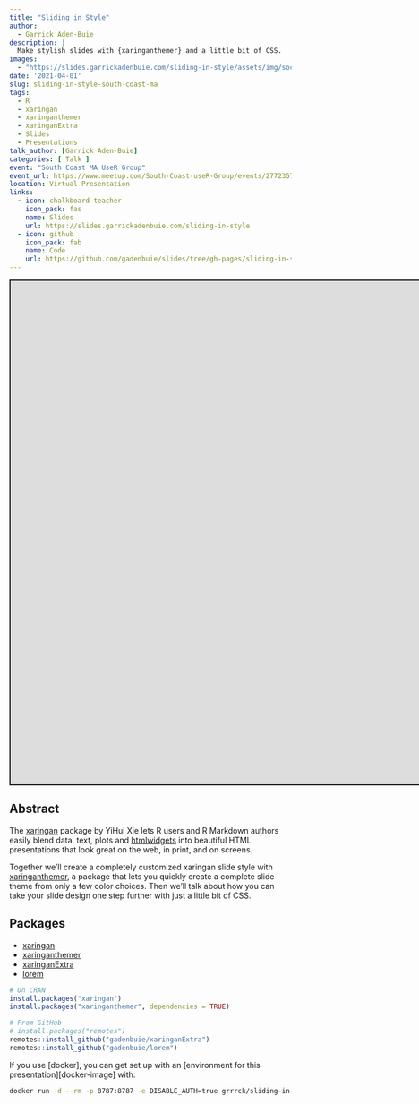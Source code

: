 ```yaml
---
title: "Sliding in Style"
author:
  - Garrick Aden-Buie
description: |
  Make stylish slides with {xaringanthemer} and a little bit of CSS.
images:
  - "https://slides.garrickadenbuie.com/sliding-in-style/assets/img/social.png"
date: '2021-04-01'
slug: sliding-in-style-south-coast-ma
tags:
  - R
  - xaringan
  - xaringanthemer
  - xaringanExtra
  - Slides
  - Presentations
talk_author: [Garrick Aden-Buie]
categories: [ Talk ]
event: "South Coast MA UseR Group"
event_url: https://www.meetup.com/South-Coast-useR-Group/events/277235768/
location: Virtual Presentation
links:
  - icon: chalkboard-teacher
    icon_pack: fas
    name: Slides
    url: https://slides.garrickadenbuie.com/sliding-in-style
  - icon: github
    icon_pack: fab
    name: Code
    url: https://github.com/gadenbuie/slides/tree/gh-pages/sliding-in-style
---
```


<script src="/rmarkdown-libs/fitvids-2.1.1/fitvids.min.js"></script>
<div class="shareagain" style="min-width:300px;margin:1em auto;">
<iframe src="https://slides.garrickadenbuie.com/sliding-in-style" width="1600" height="900" style="border:2px solid currentColor;" loading="lazy" allowfullscreen></iframe>
<script>fitvids('.shareagain', {players: 'iframe'});</script>
</div>

## Abstract

The [xaringan](https://slides.yihui.org/xaringan/) package by YiHui Xie lets R users and R Markdown authors easily
blend data, text, plots and [htmlwidgets](http://www.htmlwidgets.org/) into beautiful HTML presentations
that look great on the web, in print, and on screens.

Together we’ll create a completely customized xaringan slide style with
[xaringanthemer](https://pkg.garrickadenbuie.com/xaringanthemer), a package that lets you quickly create a complete slide
theme from only a few color choices. Then we’ll talk about how you can take
your slide design one step further with just a little bit of CSS.

## Packages

-   [xaringan](https://slides.yihui.org/xaringan/)
-   [xaringanthemer](https://pkg.garrickadenbuie.com/xaringanthemer)
-   [xaringanExtra](https://pkg.garrickadenbuie.com/xaringanExtra)
-   [lorem](https://github.com/gadenbuie/lorem)

``` r
# On CRAN
install.packages("xaringan")
install.packages("xaringanthemer", dependencies = TRUE)

# From GitHub
# install.packages("remotes")
remotes::install_github("gadenbuie/xaringanExtra")
remotes::install_github("gadenbuie/lorem")
```

If you use \[docker\], you can get set up with an \[environment for this presentation\]\[docker-image\] with:

``` bash
docker run -d --rm -p 8787:8787 -e DISABLE_AUTH=true grrrck/sliding-in-style
```
